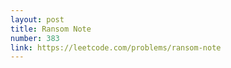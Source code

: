 ```yaml
---
layout: post
title: Ransom Note
number: 383
link: https://leetcode.com/problems/ransom-note
---
```


